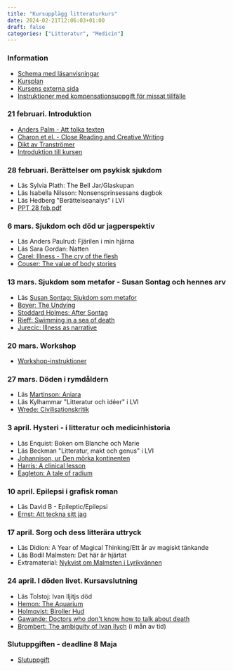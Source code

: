 ```yaml
---
title: "Kursupplägg litteraturkurs"
date: 2024-02-21T12:06:03+01:00
draft: false
categories: ["Litteratur", "Medicin"]
---
```


### Information 

- [Schema med läsanvisningar](/pdfs/LIVA19/schema-med-läsanvisningar.pdf)
- [Kursplan](/pdfs/LIVA19/kur)
- [Kursens externa sida](https://www.sol.lu.se/kurs/LIVA19/)
- [Instruktioner med kompensationsuppgift för missat tillfälle]()


### 21 februari. Introduktion

<!-- Zoom-länk: https://lu-se.zoom.us/j/62210095302 -->
- [Anders Palm - Att tolka texten]()
- [Charon et el. - Close Reading and Creative Writing]()
- [Dikt av Tranströmer]()
- [Introduktion till kursen]()


### 28 februari. Berättelser om psykisk sjukdom
<!-- Zoom-länk: https://lu-se.zoom.us/j/2918367942  -->
- Läs Sylvia Plath: The Bell Jar/Glaskupan
- Läs Isabella Nilsson: Nonsensprinsessans dagbok
- Läs Hedberg "Berättelseanalys" i LVI
- [PPT 28 feb.pdf]()

### 6 mars. Sjukdom och död ur jagperspektiv
<!-- Zoom-länk: https://lu-se.zoom.us/j/62210095302 -->
- Läs Anders Paulrud: Fjärilen i min hjärna
- Läs Sara Gordan: Natten
- [Carel: Illness - The cry of the flesh]()
- [Couser: The value of body stories]()

### 13 mars. Sjukdom som metafor - Susan Sontag och hennes arv
<!-- Zoom-länk: https://lu-se.zoom.us/j/62210095302 -->
- Läs [Susan Sontag: Sjukdom som metafor]()
- [Boyer: The Undying]()
- [Stoddard Holmes: After Sontag]()
- [Rieff: Swimming in a sea of death]()
- [Jurecic: Illness as narrative]()

### 20 mars. Workshop
<!-- Zoom-länk: https://lu-se.zoom.us/j/62210095302 -->
- [Workshop-instruktioner]()

### 27 mars. Döden i rymdåldern
<!-- Zoom-länk:  https://lu-se.zoom.us/j/2918367942 -->
- Läs [Martinson: Aniara](https://litteraturbanken.se/f%C3%B6rfattare/MartinsonH/titlar/Aniara/sida/5/etext?om-boken)
- Läs Kylhammar "Litteratur och idéer" i LVI
- [Wrede: Civilisationskritik]()

### 3 april. Hysteri - i litteratur och medicinhistoria
<!-- Zoom-länk: https://lu-se.zoom.us/j/62210095302  -->
- Läs Enquist: Boken om Blanche och Marie
- Läs Beckman "Litteratur, makt och genus" i LVI
- [Johannison, ur Den mörka kontinenten]()
- [Harris: A clinical lesson]()
- [Eagleton: A tale of radium]()

### 10 april. Epilepsi i grafisk roman
<!-- Zoom-länk:  https://lu-se.zoom.us/j/2918367942 -->
- Läs David B - Epileptic/Epilepsi
- [Ernst: Att teckna sitt jag]()

### 17 april. Sorg och dess litterära uttryck
<!-- Zoom-länk: https://lu-se.zoom.us/j/2918367942 -->
- Läs Didion: A Year of Magical Thinking/Ett år av magiskt tänkande
- Läs Bodil Malmsten: Det här är hjärtat
- Extramaterial: [Nykvist om Malmsten i Lyrikvännen]()

### 24 april. I döden livet. Kursavslutning
<!-- Zoom-länk: https://lu-se.zoom.us/j/62210095302 -->
- Läs Tolstoj: Ivan Iljitjs död
- [Hemon: The Aquarium]()
- [Holmqvist: Biroller Hud]()
- [Gawande: Doctors who don't know how to talk about death]()
- [Brombert: The ambiguity of Ivan Ilych]() (i mån av tid)

### Slutuppgiften - deadline 8 Maja
- [Slutuppgift]()
